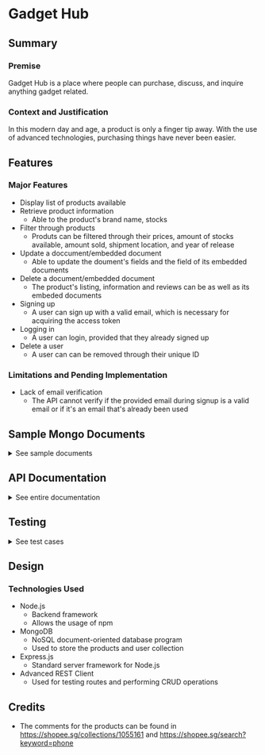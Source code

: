 # Gadget Hub

## Summary 

### Premise 
Gadget Hub is a place where people can purchase, discuss, and inquire anything gadget related. 

### Context and Justification
In this modern day and age, a product is only a finger tip away. With the use of advanced technologies, purchasing things have never been easier. 

## Features
### Major Features 
* Display list of products available
* Retrieve product information
    * Able to the product's brand name, stocks
* Filter through products
    * Produts can be filtered through their prices, amount of stocks available, amount sold, shipment location, and year of release
* Update a doccument/embedded document
    * Able to update the doument's fields and the field of its embedded documents
* Delete a document/embedded document
    * The product's listing, information and reviews can be as well as its embeded documents
* Signing up
    * A user can sign up with a valid email, which is necessary for acquiring the access token
* Logging in
    * A user can login, provided that they already signed up
* Delete a user
    * A user can can be removed through their unique ID

### Limitations and Pending Implementation
* Lack of email verification 
   * The API cannot verify if the provided email during signup is a valid email or if it's an email that's already been used 

## Sample Mongo Documents 
<details>
    <summary> See sample documents </summary> <br>
Sample document from the 'products' collection: 

``````
"category": "mobile",
"brand": "Huawei",
"productName": "Huawei Mate X2",
"productInfo": {
    "description": "A foldable 8 inch display that is concealed when folded",
    "dimensions": {
        "height": 161.8,
        "width": 145.8,
        "uom": "mm"
    },
    "yearMade": 2022
},
"pricePhp": 96557,
"stock": 20,
"shipsFrom": [
    {
        "country": "China",
        "city": "Shenzhen"
    }
],
"amountSold": 2,
"comments": [
    {
        "content": "Expensive and quite interesting",
        "ratings": 5,
        "likes": 127
    },
    {
        "content": "This is the best foldable phon ever",
        "ratings": 5,
        "likes": 182 
    }
    ]    
``````

    
Sample document from 'users' collection:
``````
name: "Tuco Salamanca",
email: "tuco.salamanca321@gmail.com",
password: "ihatechilipowder",
age: 41
``````
</details>


## API Documentation
<details>
    <summary> See entire documentation </summary> <br>

| Title | Default route |
| --- | --- |
| Method | GET |
| Endpoint Path | / |
| Body | N/A |
| Parameters | N/A |
| Expected Response | [Output](./api-documentation/01-default-route.md) |

| Title | Retrieve all the products |
| --- | --- |
| Method | GET |
| Endpoint Path | /products |
| Body | N/A |
| Parameters | N/A |
| Expected Response | [Output](./api-documentation/02-retrieve-all-products.md) |

| Title | Retrieve a product’s brand name  |
| --- | --- |
| Method | GET |
| Endpoint Path | /products?brand=brand_name|
| Body | N/A |
| Parameters | [Parameters](./api-documentation/query-strings/01a-get-brand-params.md) |
| Expected Response | [Output](./api-documentation/query-strings/01-get-brand.md) |

| Title | Retrieve products with prices that are less than or equal to the given amount by the user |
| --- | --- |
| Method | GET |
| Endpoint Path | /products?price_less_than=price |
| Body | N/A |
| Parameters | [Parameters](./api-documentation/query-strings/02a-price-less-than-params.md) |
| Expected Response | [Output](./api-documentation/query-strings/02-price-less-than.md) |

| Title | Retrieve products with sales more than or equal to the given amount |
| --- | --- |
| Method | GET |
| Endpoint Path | /products?min_sold?=amount_sold |
| Body | N/A |
| Parameters | [Parameters](./api-documentation/query-strings/03-min-sold-params.md) |
| Expected Response | [Output](./api-documentation/query-strings/03-min-sold.md) |

| Title | Retrieve products that matches the country it ships from |
| --- | --- |
| Method | GET |
| Endpoint Path | /products?ships_from=country |
| Body | N/A |
| Parameters | [Parameters](./api-documentation/query-strings/04-ships-from-params.md) |
| Expected Response | [Output](./api-documentation/query-strings/04-ships-from.md) |


| Title | Filter products by stock |
| --- | --- |
| Method | GET |
| Endpoint Path | /products?stock=stock_number |
| Body | N/A |
| Parameters | [Parameters](./api-documentation/query-strings/05-stocks-params.md) |
| Expected Response | [Output](./api-documentation/query-strings/05-stocks.md) |

| Title | Create a new product review |
| --- | --- |
| Method | POST |
| Endpoint Path | /products |
| Body | [Body](./api-documentation/03a-create-new-product.md) |
| Parameters | [Parameters](./api-documentation/03b-create-new-product-review-parameters.md) |
| Expected Response | [Output](./api-documentation/03-create-new-output.md) |

| Title | Get information on a product by its ID |
| --- | --- |
| Method | GET |
| Endpoint Path | /products/:productId |
| Body | N/A |
| Parameters | [Parameters](./api-documentation/04-get-info-product-id-params.md) |
| Expected Response | [Output](./api-documentation/04-get-info-product-id.md) |

| Title | Update a document |
| --- | --- |
| Method | PUT |
| Endpoint Path | /products/:productId |
| Body | [Body](./api-documentation/05a-update-document-body.md) |
| Parameters | [Parameters](./api-documentation/05-update-document-params.md) |
| Expected Response | [Output](./api-documentation/05b-update-document-response.md) |

| Title | Delete an document by its ID |
| --- | --- |
| Method | DELETE |
| Endpoint Path | /products/:productId |
| Body | N/A |
| Parameters | [Parameters](./api-documentation/06-delete-params.md) |
| Expected Response | [Output](./api-documentation/06-delete-response.md) |

| Title | Create embedded document (comments) |
| --- | --- |
| Method | POST |
| Endpoint Path | /products/:productId/coments |
| Body | [Body](./api-documentation/07-create-embed-doc-body.md) |
| Parameters | [Parameters](./api-documentation/07a-create-embed-doc-params.md) |
| Expected Response | [Output](./api-documentation/07b-create-embed-doc-response.md) |

| Title | Retrieve information from a product using its ID |
| --- | --- |
| Method | GET |
| Endpoint Path | /products/:productId/product_info |
| Body | N/A |
| Parameters | [Parameters](./api-documentation/08a-retrieve-info-params.md) |
| Expected Response | [Output](./api-documentation/08-retrieve-info.md) |

| Title | Update an embedded document (inside the comments field) |
| --- | --- |
| Method | PUT |
| Endpoint Path | /comments/:commentId |
| Body | [Body](./api-documentation/09-update-embed-doc.md) |
| Parameters | [Parameters](./api-documentation/09a-update-embed-docs-params.md) |
| Expected Response | [Output](./api-documentation/09b-update-embed-doc-response.md) |

| Title | Delete an embedded document (comment) |
| --- | --- |
| Method | DELETE |
| Endpoint Path | /comments/:commentId |
| Body | N/A |
| Parameters | [Parameters](./api-documentation/10a-delete-embed-body-params.md) |
| Expected Response | [Output](./api-documentation/10-delete-embed-body.md) |

| Title | Creates a new user |
| --- | --- |
| Method | POST |
| Endpoint Path | /users |
| Body | [Body](./api-documentation/11-create-user-body.md) |
| Parameters | [Parameters](./api-documentation/11a-create-user-params.md) |
| Expected Response | [Output](./api-documentation/11b-create-user-response.md) |

| Title | Allows the user to login |
| --- | --- |
| Method | POST |
| Endpoint Path | /login |
| Body | [Body](./api-documentation/12-login-body.md) |
| Parameters | [Parameters](./api-documentation/12a-login-params.md) |
| Expected Response | [Output](./api-documentation/12b-login-response.md) |

| Title | Retrieve the profile of the user |
| --- | --- |
| Method | GET |
| Endpoint Path | /user/:userId |
| Body | N/A |
| Parameters | [Parameters](./api-documentation/13-user-profile-response-params.md) |
| Expected Response | [Output](./api-documentation/13-user-profile-response.md) |
</details>

## Testing
<details>
    <summary> See test cases </summary> 
 Notes: 
   
* The user should have already accomplished the following:
   * Have signed up for an account
   * Acquire the access token through logging in to perform CRUD operations on endpoints
   * Inside ARC, the authorzation should be set to Bearer and the access token is already added
* `portnumber` is simply a placeholder, change it according to the corresponding number on your local mahine
* If a user wishes to get the access token, they can refer to test case # below

1. Testing the default endpoint 
   * in your Express application, make sure to start the server by typing `nodemon`
   * open Advanced REST Client app
   * make sure that the method is set to GET
   * remove any headers
   * type in the address bar: `http://localhost:portnumber/`
   * please note that the testing/editing is done on a local machine, if the user chooses to use Gitpod, simply replace the word `localhost`
   * click the arrow button to send the request
   * the expected response would be a status 200, signifying that the server is up and running
   * in the index.js, I have set a JSON object as a response (refer to the expected response to see the actual result)
   
| Method | GET |
| --- | --- |
| Endpoint Path | / |
| Body | N/A |
| Parameters | N/A |
| Expected Response | [Output](./api-documentation/01-default-route.md) |

2. Searhing for all the products listed
   * make sure that the method is set to GET
   * remove any headers
   * type in the address bar: `http://localhost:portnumber/products`
   * click the arrow button to send the request
   * inside the Response section, it will return an array of objects containing the products and its information
   
| Method | GET |
| --- | --- |
| Endpoint Path | /products |
| Body | N/A |
| Parameters | N/A |
| Expected Response | [Output](./api-documentation/02-retrieve-all-products.md) |

3. Searching for a brand called 'Apple' 
   * make sure that the method is set to GET
   * remove any headers
   * the query string starts after the question mark
   * query string allows the user to write out an object in a string format
   * since we're looking for {brand: "Apple"}, type in the address bar: `http://localhost:portnumber?brand=apple`
   * the response will be an array of objects containing the produts with 'Apple' as the brand.
   
| Method | GET |
| --- | --- |
| Endpoint Path | /products?brand=brand_name|
| Body | N/A |
| Parameters | [Parameters](./api-documentation/query-strings/01a-get-brand-params.md) |
| Expected Response | [Output](./api-documentation/query-strings/01-get-brand.md) |

4. Searching for a product that's less than 40,000
   * make sure that the method is set to GET
   * remove any headers
   * since we're looking for a product that is less than or equal to 40,000, type in the address bar: `http://localhost:portnumber?price_less_than=40000`
   * inside the Response section, it will return an array of objects containing the product that meets the criteria along with its information
   
| Method | GET |
| --- | --- |
| Endpoint Path | /products?price_less_than=price |
| Body | N/A |
| Parameters | [Parameters](./api-documentation/query-strings/02a-price-less-than-params.md) |
| Expected Response | [Output](./api-documentation/query-strings/02-price-less-than.md) |

5. Searching for products that sold at least 10 units
   * make sure that the method is set to GET
   * remove any headers
   * since we're looking for a product that sold at least 10 units, type in the address bar: /products?min_sold?=10
      * make sure that the query inside the express application is in `ParseInt()` for it to view the query as an integer
   *  inside the Response section, it will return an array of objects containing the 'iPhone 12' and 'iPhone 13 Pro Max'

| Method | GET |
| --- | --- |
| Endpoint Path | /products?min_sold?=amount_sold |
| Body | N/A |
| Parameters | [Parameters](./api-documentation/query-strings/03-min-sold-params.md) |
| Expected Response | [Output](./api-documentation/query-strings/03-min-sold.md) |

6. Searching for a product that ships from China 
   * make sure that the method is set to GET
   * remove any headers
   * we're looking for a product is shipped from a specific country
   * note that it is an array of nested objects, and it has two fields: "country", and "city"
   * the result will return any product so long as it corresponds to the "country"
   * type in the address bar: `/products?ships_from=China`
   * after sending the request, it will return the following products: iPhone SE (3rd generation), Nothing Phone 1, Oppo Reno 3 and Huawei Mate X2
   
| Method | GET |
| --- | --- |
| Endpoint Path | /products?ships_from=country |
| Body | N/A |
| Parameters | [Parameters](./api-documentation/query-strings/04-ships-from-params.md) |
| Expected Response | [Output](./api-documentation/query-strings/04-ships-from.md) |

7. Filter products according to the amount of stocks
   * this route uses MongoDB operator '$eq', therefore it will return an exact amount, or will return nothing if it does not find any value to match
   * to test, look for products who only has 10 units 
   * type in the address bar: `http://localhost:portnumber/products?stock=10`
   * after sending the request, it will return 'Oppo Reno 3' and its product information
   
| Method | GET |
| --- | --- |
| Endpoint Path | /products?stock=stock_number |
| Body | N/A |
| Parameters | [Parameters](./api-documentation/query-strings/05-stocks-params.md) |
| Expected Response | [Output](./api-documentation/query-strings/05-stocks.md) |

8. Creating a new product
   * set method to POST 
   * switch the tab from HEADERS to BODY
   * make sure that it's set on Raw input and the Mime type is JSON
   * forgetting to do the second and third steps, will cause the ARC to fail
   * inside the BODY section, create `{}`, fill in the fields (refer to the Body below)
   *  make sure that the address bar is set to `http://localhost:portnumber/products`
   * send in the request 
   * the response will be a JSON object with the message: "New product review has been added", and below it is the inserted ID
   
| Method | POST |
| --- | --- |
| Endpoint Path | /products |
| Body | [Body](./api-documentation/03a-create-new-product.md) |
| Parameters | [Parameters](./api-documentation/03b-create-new-product-review-parameters.md) |
| Expected Response | [Output](./api-documentation/03-create-new-output.md) |

9. Retrieving an ID 
   * switch the method back to GET and the tab to HEADERS
   * remove any headers
   * copy any ObjectId from the `http://localhost:portnumber/products`
   * paste the ObjectId and replace the `:productId` parameter    
   * type in the address bar `http://localhost:portnumber/products/:productId`
   * this will return all the fields of the document along with the nested objects
   
| Method | GET |
| --- | --- |
| Endpoint Path | /products/:productId |
| Body | N/A |
| Parameters | [Parameters](./api-documentation/04-get-info-product-id-params.md) |
| Expected Response | [Output](./api-documentation/04-get-info-product-id.md) |

10. Updating field(s)
   * switch to PUT method
   * make sure that the Mime type is set to JSON
   * this route can update both single and mutliple fields
   * in this test, let's change a single field (product's name)
   * `http://localhost/products/630eb9ee0568f3e9c5f804f8`
   * inside the Raw input, {"productName": "Oppo Reno 3"} to change the product's name
   * send the request
   * a JSON object will be sent as a response (refer to the Output to see the whole message)
   
| Method | PUT |
| --- | --- |
| Endpoint Path | /products/:productId |
| Body | [Body](./api-documentation/05a-update-document-body.md) |
| Parameters | [Parameters](./api-documentation/05-update-document-params.md) |
| Expected Response | [Output](./api-documentation/05b-update-document-response.md) |

11. Delete a product
   * switch to DELETE method
   * copy any ObjectId from the `http://localhost:portnumber/products`
   * paste the ObjectId and replace the `:productId` parameter    
   * type in the address bar `http://localhost:portnumber/products/:productId`
   * after sending the request, a JSON object will be sent back confirming the deletion
   
| Method | DELETE |
| --- | --- |
| Endpoint Path | /products/:productId |
| Body | N/A |
| Parameters | [Parameters](./api-documentation/06-delete-params.md) |
| Expected Response | [Output](./api-documentation/06-delete-response.md) |

12. Editing an embedded document (comments)
   * switch to POST method
   * switch the tab to BODY
   * set Mime type to JSON
   * inside the body, input the fields that you want to update and edit the content
      * refer to the table below for the key-value pair sample in the Body section
   * after sending the quest a JSON object will be sent back (refer to the Output to see the entire response)
 
| Method | POST |
| --- | --- |
| Endpoint Path | /products/:productId/comments |
| Body | [Body](./api-documentation/07-create-embed-doc-body.md) |
| Parameters | [Parameters](./api-documentation/07a-create-embed-doc-params.md) |
| Expected Response | [Output](./api-documentation/07b-create-embed-doc-response.md) |

13. Retrieving product info through ID
   * switch the method back to GET and the tab to HEADERS
   * remove any headers
   * copy any ObjectId from the `http://localhost:portnumber/products`
   * paste the ObjectId and replace the `:productId` parameter    
   * type in the address bar `http://localhost:portnumber/products/:productId/product_info`
   * this will return all the fields of the selected product along with all its fields
   
| Method | GET |
| --- | --- |
| Endpoint Path | /products/:productId/product_info |
| Body | N/A |
| Parameters | [Parameters](./api-documentation/08a-retrieve-info-params.md) |
| Expected Response | [Output](./api-documentation/08-retrieve-info.md) |

14. Editing an object inside an array
   * switch to PUT method
   * set the Mime type is set to JSON
   * this route can update both single and mutliple fields
   * in this test, we'll be changing all the fields of an embedded document
   * `http://localhost/comments/:commentId`
   * inside the Raw input, input the updated field and value (refer to BODY below)
   * send the request
   * a JSON object will be sent as a response confirming the update (refer to the Output to see the whole message)
   
| Method | PUT |
| --- | --- |
| Endpoint Path | /comments/:commentId |
| Body | [Body](./api-documentation/09-update-embed-doc.md) |
| Parameters | [Parameters](./api-documentation/09a-update-embed-docs-params.md) |
| Expected Response | [Output](./api-documentation/09b-update-embed-doc-response.md) |

15. Deleting an object inside the array
   * switch to DELETE method
   * `http://localhost/comments/:commentId`, to select which embedded document you want to update
   * send the request
   * a JSON object will be sent as a response confirmin the deletion (refer to the Output to see the whole message)
   
| Method | DELETE |
| --- | --- |
| Endpoint Path | /comments/:commentId |
| Body | N/A |
| Parameters | [Parameters](./api-documentation/10a-delete-embed-body-params.md) |
| Expected Response | [Output](./api-documentation/10-delete-embed-body.md) |

16. Create a user
   * switch to POST method
   * the URL in the address bar should be `http://localhost/comments/:commentId`
   * switch the tab to BODY
   * set Mime type to JSON
   * inside the body, input the necessary fields that you want to update and edit the content
      * refer to the table below for the key-value pair sample in the Body section
   * after sending the request, a JSON object will be sent back (refer to the Output to see the entire response)
   
| Method | POST |
| --- | --- |
| Endpoint Path | /users |
| Body | [Body](./api-documentation/11-create-user-body.md) |
| Parameters | [Parameters](./api-documentation/11a-create-user-params.md) |
| Expected Response | [Output](./api-documentation/11b-create-user-response.md) |

17. Logging in
   * ensure that the user has already signed up for an account otherwise they will not be able to login
   * the URL in the address must be `http://localhost/login`
   * inside the BODY, there are 2 fields that are required, the `email` and the `password`
   * the two fields must already be in the database, otherwise it won't work
   * after sending the request, the access token will be given to the user
   
| Method | POST |
| --- | --- |
| Endpoint Path | /login |
| Body | [Body](./api-documentation/12-login-body.md) |
| Parameters | [Parameters](./api-documentation/12a-login-params.md) |
| Expected Response | [Output](./api-documentation/12b-login-response.md) |

18. Retrieving user profile
   * switch the method back to GET and the tab to HEADERS
   * remove any headers
   * copy the ObjectId from the user that we want to retrieve 
   * paste the ObjectId and replace the `:userId` parameter    
   * this will return the email, id, and message of the chosen user
   
| Method | GET |
| --- | --- |
| Endpoint Path | /user/:userId |
| Body | N/A |
| Parameters | [Parameters](./api-documentation/13-user-profile-response-params.md) |
| Expected Response | [Output](./api-documentation/13-user-profile-response.md) |
   
Final notes: Doing this in Postman or any similar application will yield similar results, so long as the prerequisite is met.
</details>    

## Design
### Technologies Used 
* Node.js
   * Backend framework
   * Allows the usage of npm
* MongoDB
   * NoSQL document-oriented database program
   * Used to store the products and user collection
* Express.js
   * Standard server framework for Node.js
* Advanced REST Client
   * Used for testing routes and performing CRUD operations

## Credits
* The comments for the products can be found in https://shopee.sg/collections/1055161 and https://shopee.sg/search?keyword=phone
